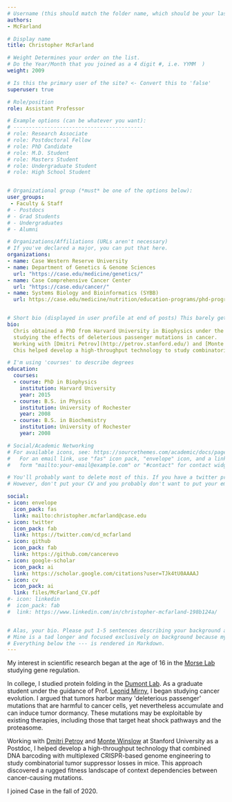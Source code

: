 ```yaml
---
# Username (this should match the folder name, which should be your last name)
authors:
- McFarland

# Display name
title: Christopher McFarland

# Weight Determines your order on the list. 
# Do the Year/Month that you joined as a 4 digit #, i.e. YYMM  )
weight: 2009

# Is this the primary user of the site? <- Convert this to 'false'
superuser: true

# Role/position
role: Assistant Professor 

# Example options (can be whatever you want):
# ------------------------------------------
# role: Research Associate
# role: Postdoctoral Fellow
# role: PhD Candidate
# role: M.D. Student
# role: Masters Student
# role: Undergraduate Student
# role: High School Student


# Organizational group (*must* be one of the options below):
user_groups:
 - Faculty & Staff
# - Postdocs
# - Grad Students
# - Undergraduates 
# - Alumni

# Organizations/Affiliations (URLs aren't necessary)
# If you've declared a major, you can put that here. 
organizations:
- name: Case Western Reserve University
- name: Department of Genetics & Genome Sciences
  url: "https://case.edu/medicine/genetics/"
- name: Case Comprehensive Cancer Center
  url: "https://case.edu/cancer/"
- name: Systems Biology and Bioinformatics (SYBB)
  url: https://case.edu/medicine/nutrition/education-programs/phd-programs-nutrition-and-systems-biology-bioinformatics/sybb-phd-program


# Short bio (displayed in user profile at end of posts) This barely gets used, so don't bother. 
bio: 
  Chris obtained a PhD from Harvard University in Biophysics under the guidance of [Leonid Mirny](http://mirnylab.mit.edu/), 
  studying the effects of deleterious passenger mutations in cancer. 
  Working with [Dmitri Petrov](http://petrov.stanford.edu/) and [Monte Winslow](https://med.stanford.edu/winslowlab.html) at Stanford University as a Postdoc,
  Chis helped develop a high-throughput technology to study combinatorial tumor suppressor losses in mice and their effects on clonal dynamics. 

# I'm using 'courses' to describe degrees
education:
  courses:
  - course: PhD in Biophysics
    institution: Harvard University
    year: 2015
  - course: B.S. in Physics
    institution: University of Rochester
    year: 2008
  - course: B.S. in Biochemistry
    institution: University of Rochester
    year: 2008

# Social/Academic Networking
# For available icons, see: https://sourcethemes.com/academic/docs/page-builder/#icons
#   For an email link, use "fas" icon pack, "envelope" icon, and a link in the
#   form "mailto:your-email@example.com" or "#contact" for contact widget.

# You'll probably want to delete most of this. If you have a twitter presence or active linkedin/githup, please add.
# However, don't put your CV and you probably don't want to put your email, unless you're ready for a bit of spam. 

social:
- icon: envelope
  icon_pack: fas
  link: mailto:christopher.mcfarland@case.edu
- icon: twitter
  icon_pack: fab
  link: https://twitter.com/cd_mcfarland
- icon: github
  icon_pack: fab
  link: https://github.com/cancerevo
- icon: google-scholar
  icon_pack: ai
  link: https://scholar.google.com/citations?user=TJk4tU0AAAAJ
- icon: cv
  icon_pack: ai
  link: files/McFarland_CV.pdf
#- icon: linkedin
#  icon_pack: fab
#  link: https://www.linkedin.com/in/christopher-mcfarland-198b124a/


# Alas, your bio. Please put 1-5 sentences describing your background and 1-5 sentences describing your interests.
# Mine is a tad longer and focused exclusively on background because my research interests are elsewhere on the site.
# Everything below the --- is rendered in Markdown. 
---
```


My interest in scientific research began at the age of 16 in the [Morse Lab](https://www.wadsworth.org/senior-staff/randall-morse) studying gene regulation. 

<!--more--> 
<!--- The line above ends your frontpage summary. If your bio is 3 sentences or less, just remove it (you don't need a 'read more'). -->

In college, I studied protein folding in the [Dumont Lab](https://www.urmc.rochester.edu/labs/dumont.aspx). As a graduate student under the guidance of 
Prof. [Leonid Mirny](http://mirnylab.mit.edu/), I began studying cancer evolution. I argued that tumors harbor many 'deleterious passenger' mutations that 
are harmful to cancer cells, yet nevertheless accumulate and can induce tumor dormancy. These mutations may be exploitable by existing therapies, including 
those that target heat shock pathways and the proteasome.

Working with [Dmitri Petrov](http://petrov.stanford.edu/) and [Monte Winslow](https://med.stanford.edu/winslowlab.html) at Stanford University as a Postdoc,
I helped develop a high-throughput technology that combined DNA barcoding with multiplexed CRISPR-based genome engineering to study combinatorial tumor suppressor 
losses in mice. This approach discovered a rugged fitness landscape of context dependencies between cancer-causing mutations.

I joined Case in the fall of 2020.
